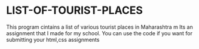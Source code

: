 # LIST-OF-TOURIST-PLACES
This program cintains a list of  various tourist places in Maharashtra m
Its an assignment that I made for my school. You can use the code if you want for submitting your html,css assignments
